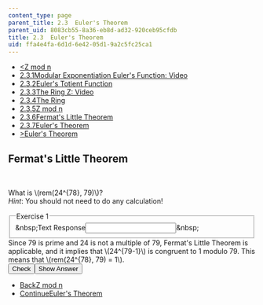 ```yaml
---
content_type: page
parent_title: 2.3  Euler's Theorem
parent_uid: 8083cb55-8a36-eb8d-ad32-920ceb95cfdb
title: 2.3  Euler's Theorem
uid: ffa4e4fa-6d1d-6e42-05d1-9a2c5fc25ca1
---
```

<ul class="navigation pagination"><li id="top_bck_btn"><a href='/courses/electrical-engineering-and-computer-science/6-042j-mathematics-for-computer-science-spring-2015/structures/tp6-1/vertical-ad604933e05b';><<span>Z mod n</span></a></li><li id="flp_btn_1" ><a href='/courses/electrical-engineering-and-computer-science/6-042j-mathematics-for-computer-science-spring-2015/structures/tp6-1'>2.3.1<span>Modular Exponentiation Euler's Function: Video</span></a></li><li id="flp_btn_2" ><a href='/courses/electrical-engineering-and-computer-science/6-042j-mathematics-for-computer-science-spring-2015/structures/tp6-1/vertical-62a25d1dd25f'>2.3.2<span>Euler's Totient Function</span></a></li><li id="flp_btn_3" ><a href='/courses/electrical-engineering-and-computer-science/6-042j-mathematics-for-computer-science-spring-2015/structures/tp6-1/vertical-96037fd2d933'>2.3.3<span>The Ring Z: Video</span></a></li><li id="flp_btn_4" ><a href='/courses/electrical-engineering-and-computer-science/6-042j-mathematics-for-computer-science-spring-2015/structures/tp6-1/vertical-cad174bba3a3'>2.3.4<span>The Ring</span></a></li><li id="flp_btn_5" ><a href='/courses/electrical-engineering-and-computer-science/6-042j-mathematics-for-computer-science-spring-2015/structures/tp6-1/vertical-ad604933e05b'>2.3.5<span>Z mod n</span></a></li><li id="flp_btn_6" class="button_selected"><a href='/courses/electrical-engineering-and-computer-science/6-042j-mathematics-for-computer-science-spring-2015/structures/tp6-1/vertical-0be4c94c5864'>2.3.6<span>Fermat's Little Theorem</span></a></li><li id="flp_btn_7" ><a href='/courses/electrical-engineering-and-computer-science/6-042j-mathematics-for-computer-science-spring-2015/structures/tp6-1/vertical-f4e414f3a824'>2.3.7<span>Euler's Theorem</span></a></li><li id="top_continue_btn"><a href='/courses/electrical-engineering-and-computer-science/6-042j-mathematics-for-computer-science-spring-2015/structures/tp6-1/vertical-f4e414f3a824';>><span>Euler's Theorem</span></a></li></ul><h2 class="subhead">Fermat's Little Theorem</h2><div class="self_assessment">
<br display_name="Fermat's Little Theorem" url_name="Fermat_s_Little_Theorem_0" />
<div id="Q1_div" class="problem_question"><p display_name="Fermat's Little Theorem" url_name="Fermat_s_Little_Theorem_1">
  What is \(rem(24^{78}, 79)\)?<br />
<em>Hint</em>: You should not need to do any calculation!
  </p><fieldset><legend class="visually-hidden">Exercise 1</legend><div class="choice"><label id="Q1_label"><span id="Q1_aria_status" tabindex="-1" class="visually-hidden">&amp;nbsp;</span><span class="visually-hidden">Text Response</span><input ckecktype="ci" onkeypress="numericTypedOrDropDownSelected(1)" value="" answer="1" type="text" id="Q1_input" class="problem_text_input"><span id="Q1_normal_status" class="nostatus" aria-hidden="true">&amp;nbsp;</span><span style="display:none;" id="Q1_ans_span" tabindex="-1">  Answer:1</span></label></div></fieldset></div><div id="S1_div" class="problem_solution" tabindex="-1" display_name="Fermat's Little Theorem" url_name="Fermat_s_Little_Theorem_3">
        Since 79 is prime and 24 is not a multiple of 79, Fermat's Little Theorem is applicable, and
        it implies that \(24^{79-1}\) is congruent to 1 modulo 79. This means that \(rem(24^{78}, 79) = 1\).
      </div><div class="action"><button id="Q1_button" onclick="checkAnswer({1: 'stringresponse'})" class="problem_mo_button">Check</button><button id="Q1_button_show" onclick="showHideSolution({1: 'stringresponse'}, 1, [1])" class="problem_mo_button">Show Answer</button></div></div><ul class="navigation progress"><li id="bck_btn"><a href='/courses/electrical-engineering-and-computer-science/6-042j-mathematics-for-computer-science-spring-2015/structures/tp6-1/vertical-ad604933e05b';>Back<span>Z mod n</span></a></li><li id="continue_btn"><a href='/courses/electrical-engineering-and-computer-science/6-042j-mathematics-for-computer-science-spring-2015/structures/tp6-1/vertical-f4e414f3a824';>Continue<span>Euler's Theorem</span></a></li></ul>